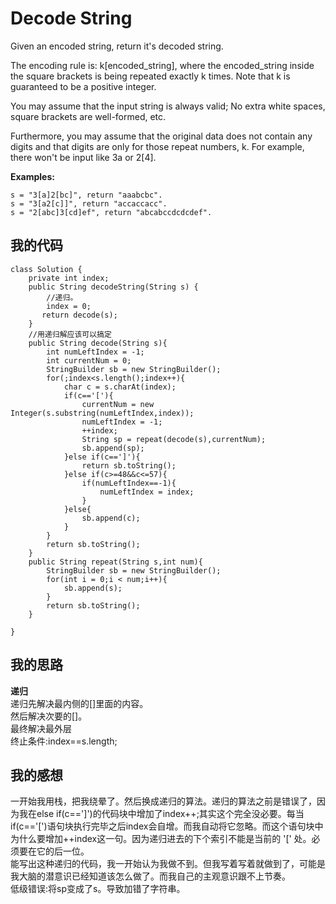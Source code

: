 # Decode String
Given an encoded string, return it's decoded string.

The encoding rule is: k[encoded_string], where the encoded_string inside the square brackets is being repeated exactly k times. Note that k is guaranteed to be a positive integer.

You may assume that the input string is always valid; No extra white spaces, square brackets are well-formed, etc.

Furthermore, you may assume that the original data does not contain any digits and that digits are only for those repeat numbers, k. For example, there won't be input like 3a or 2[4].

**Examples:**
```
s = "3[a]2[bc]", return "aaabcbc".
s = "3[a2[c]]", return "accaccacc".
s = "2[abc]3[cd]ef", return "abcabccdcdcdef".
```
## 我的代码
```
class Solution {
    private int index;
    public String decodeString(String s) {
        //递归。
        index = 0;
       return decode(s);
    }
    //用递归解应该可以搞定
    public String decode(String s){
        int numLeftIndex = -1;
        int currentNum = 0;
        StringBuilder sb = new StringBuilder();
        for(;index<s.length();index++){
            char c = s.charAt(index);
            if(c=='['){
                currentNum = new Integer(s.substring(numLeftIndex,index));
                numLeftIndex = -1;
                ++index;
                String sp = repeat(decode(s),currentNum);
                sb.append(sp);
            }else if(c==']'){
                return sb.toString();
            }else if(c>=48&&c<=57){
                if(numLeftIndex==-1){
                    numLeftIndex = index;
                }
            }else{
                sb.append(c);
            }
        }
        return sb.toString();
    }
    public String repeat(String s,int num){
        StringBuilder sb = new StringBuilder();
        for(int i = 0;i < num;i++){
            sb.append(s);
        }
        return sb.toString();
    }
  
}
```
## 我的思路
**递归**<br>
递归先解决最内侧的[]里面的内容。<br>
然后解决次要的[]。<br>
最终解决最外层<br>
终止条件:index==s.length;

## 我的感想
一开始我用栈，把我绕晕了。然后换成递归的算法。递归的算法之前是错误了，因为我在else if(c==']')的代码块中增加了index++;其实这个完全没必要。每当 if(c=='[')语句块执行完毕之后index会自增。而我自动将它忽略。而这个语句块中为什么要增加++index这一句。因为递归进去的下个索引不能是当前的 '[' 处。必须要在它的后一位。<br>
能写出这种递归的代码，我一开始认为我做不到。但我写着写着就做到了，可能是我大脑的潜意识已经知道该怎么做了。而我自己的主观意识跟不上节奏。<br>
低级错误:将sp变成了s。导致加错了字符串。
